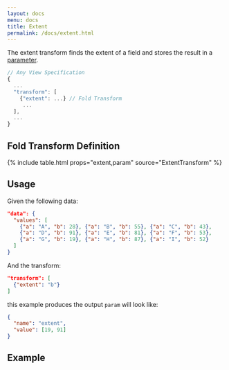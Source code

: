```yaml
---
layout: docs
menu: docs
title: Extent
permalink: /docs/extent.html
---
```


The extent transform finds the extent of a field and stores the result in a [parameter]({{site.baseurl}}/docs/parameter.html).

```js
// Any View Specification
{
  ...
  "transform": [
    {"extent": ...} // Fold Transform
     ...
  ],
  ...
}
```

## Fold Transform Definition

{% include table.html props="extent,param" source="ExtentTransform" %}

## Usage

Given the following data:

```json
"data": {
  "values": [
    {"a": "A", "b": 28}, {"a": "B", "b": 55}, {"a": "C", "b": 43},
    {"a": "D", "b": 91}, {"a": "E", "b": 81}, {"a": "F", "b": 53},
    {"a": "G", "b": 19}, {"a": "H", "b": 87}, {"a": "I", "b": 52}
  ]
}
```

And the transform:

```json
"transform": [
  {"extent": "b"}
]
```

this example produces the output `param` will look like:

```json
{
  "name": "extent",
  "value": [19, 91]
}
```

## Example

<div class="vl-example" data-name="bar_simple_extent"></div>
